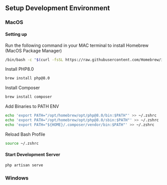 ## Setup Development Environment

### MacOS

#### Setting up

Run the following command in your MAC terminal to install Homebrew (MacOS Package Manager)
```bash
/bin/bash -c "$(curl -fsSL https://raw.githubusercontent.com/Homebrew/install/HEAD/install.sh)"
```

Install PHP8.0
```bash
brew install php@8.0
```

Install Composer
```bash
brew install composer
```

Add Binaries to PATH ENV
```bash
echo 'export PATH="/opt/homebrew/opt/php@8.0/bin:$PATH"' >> ~/.zshrc
echo 'export PATH="/opt/homebrew/opt/php@8.0/sbin:$PATH"' >> ~/.zshrc
echo 'export PATH="${HOME}/.composer/vendor/bin:$PATH"' >> ~/.zshrc
```

Reload Bash Profile
```bash
source ~/.zshrc
```

#### Start Development Server

```bash
php artisan serve
```

### Windows





